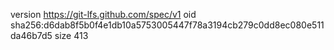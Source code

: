 version https://git-lfs.github.com/spec/v1
oid sha256:d6dab8f5b0f4e1db10a5753005447f78a3194cb279c0dd8ec080e511da46b7d5
size 413
